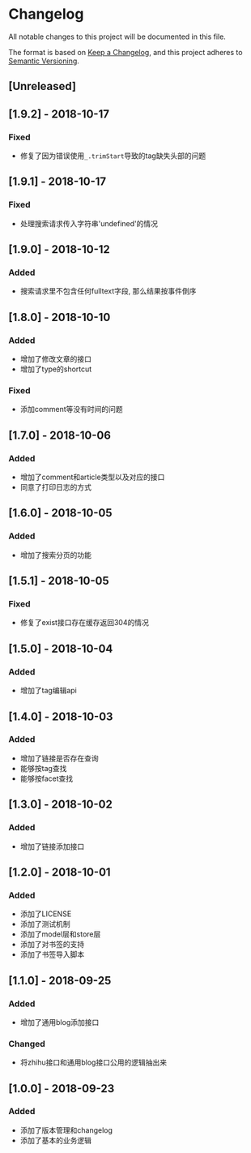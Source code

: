 # Changelog
All notable changes to this project will be documented in this file.

The format is based on [Keep a Changelog](https://keepachangelog.com/en/1.0.0/),
and this project adheres to [Semantic Versioning](https://semver.org/spec/v2.0.0.html).

## [Unreleased]

## [1.9.2] - 2018-10-17
### Fixed
- 修复了因为错误使用`_.trimStart`导致的tag缺失头部的问题

## [1.9.1] - 2018-10-17
### Fixed
- 处理搜索请求传入字符串'undefined'的情况

## [1.9.0] - 2018-10-12
### Added
- 搜索请求里不包含任何fulltext字段, 那么结果按事件倒序

## [1.8.0] - 2018-10-10
### Added
- 增加了修改文章的接口
- 增加了type的shortcut
### Fixed
- 添加comment等没有时间的问题

## [1.7.0] - 2018-10-06
###  Added
- 增加了comment和article类型以及对应的接口
- 同意了打印日志的方式

## [1.6.0] - 2018-10-05
### Added
- 增加了搜索分页的功能

## [1.5.1] - 2018-10-05
### Fixed
- 修复了exist接口存在缓存返回304的情况

## [1.5.0] - 2018-10-04
### Added
- 增加了tag编辑api

## [1.4.0] - 2018-10-03
### Added
- 增加了链接是否存在查询
- 能够按tag查找
- 能够按facet查找

## [1.3.0] - 2018-10-02
### Added
- 增加了链接添加接口

## [1.2.0] - 2018-10-01
### Added
- 添加了LICENSE
- 添加了测试机制
- 添加了model层和store层
- 添加了对书签的支持
- 添加了书签导入脚本

## [1.1.0] - 2018-09-25
### Added
- 增加了通用blog添加接口
### Changed
- 将zhihu接口和通用blog接口公用的逻辑抽出来

## [1.0.0] - 2018-09-23
### Added
- 添加了版本管理和changelog
- 添加了基本的业务逻辑